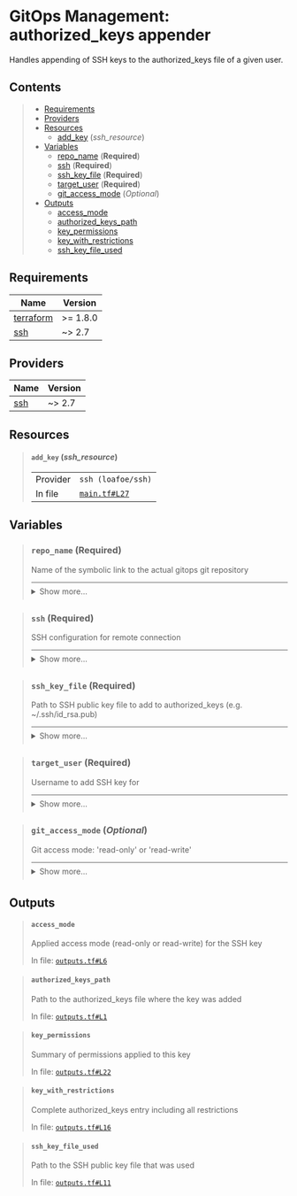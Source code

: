 # GitOps Management: authorized\_keys appender

Handles appending of SSH keys to the authorized\_keys file of a given user.
## Contents

<blockquote>

- [Requirements](#requirements)
- [Providers](#providers)
- [Resources](#resources)
  - [add_key](#add_key-ssh_resource) (*ssh_resource*)
- [Variables](#variables)
  - [repo_name](#repo_name-required) (**Required**)
  - [ssh](#ssh-required) (**Required**)
  - [ssh_key_file](#ssh_key_file-required) (**Required**)
  - [target_user](#target_user-required) (**Required**)
  - [git_access_mode](#git_access_mode-optional) (*Optional*)
- [Outputs](#outputs)
  - [access_mode](#access_mode)
  - [authorized_keys_path](#authorized_keys_path)
  - [key_permissions](#key_permissions)
  - [key_with_restrictions](#key_with_restrictions)
  - [ssh_key_file_used](#ssh_key_file_used)</blockquote>

## Requirements

| Name | Version |
|------|---------|
| <a name="requirement_terraform"></a> [terraform](#requirement\_terraform) | >= 1.8.0 |
| <a name="requirement_ssh"></a> [ssh](#requirement\_ssh) | ~> 2.7 |
## Providers

| Name | Version |
|------|---------|
| <a name="provider_ssh"></a> [ssh](#provider\_ssh) | ~> 2.7 |


## Resources
<blockquote>

#### `add_key` (_ssh_resource_)

  <table>
    <tr>
      <td>Provider</td>
      <td><code>ssh (loafoe/ssh)</code></td>
    </tr>
    <tr>
      <td>In file</td>
      <td><a href="./main.tf#L27"><code>main.tf#L27</code></a></td>
    </tr>
  </table>
</blockquote>

## Variables
<blockquote>

### `repo_name` (**Required**)
Name of the symbolic link to the actual gitops git repository

<details style="border-top-color: inherit; border-top-width: 0.1em; border-top-style: solid; padding-top: 0.5em; padding-bottom: 0.5em;">
  <summary>Show more...</summary>

  **Type**:
  ```hcl
  string
  ```
  In file: <a href="./variables.tf#L24"><code>variables.tf#L24</code></a>

</details>
</blockquote>
<blockquote>

### `ssh` (**Required**)
SSH configuration for remote connection

<details style="border-top-color: inherit; border-top-width: 0.1em; border-top-style: solid; padding-top: 0.5em; padding-bottom: 0.5em;">
  <summary>Show more...</summary>

  **Type**:
  ```hcl
  object({
    host    = string
    user    = string
    id_file = optional(string, "~/.ssh/id_rsa")
  })
  ```
  In file: <a href="./variables.tf#L1"><code>variables.tf#L1</code></a>

</details>
</blockquote>
<blockquote>

### `ssh_key_file` (**Required**)
Path to SSH public key file to add to authorized_keys (e.g. ~/.ssh/id_rsa.pub)

<details style="border-top-color: inherit; border-top-width: 0.1em; border-top-style: solid; padding-top: 0.5em; padding-bottom: 0.5em;">
  <summary>Show more...</summary>

  **Type**:
  ```hcl
  string
  ```
  In file: <a href="./variables.tf#L14"><code>variables.tf#L14</code></a>

</details>
</blockquote>
<blockquote>

### `target_user` (**Required**)
Username to add SSH key for

<details style="border-top-color: inherit; border-top-width: 0.1em; border-top-style: solid; padding-top: 0.5em; padding-bottom: 0.5em;">
  <summary>Show more...</summary>

  **Type**:
  ```hcl
  string
  ```
  In file: <a href="./variables.tf#L19"><code>variables.tf#L19</code></a>

</details>
</blockquote>
<blockquote>

### `git_access_mode` (*Optional*)
Git access mode: 'read-only' or 'read-write'

<details style="border-top-color: inherit; border-top-width: 0.1em; border-top-style: solid; padding-top: 0.5em; padding-bottom: 0.5em;">
  <summary>Show more...</summary>

  **Type**:
  ```hcl
  string
  ```
  **Default**:
  ```json
  "read-write"
  ```
  In file: <a href="./variables.tf#L29"><code>variables.tf#L29</code></a>

</details>
</blockquote>


## Outputs
<blockquote>

#### `access_mode`
Applied access mode (read-only or read-write) for the SSH key

In file: <a href="./outputs.tf#L6"><code>outputs.tf#L6</code></a>
</blockquote>
<blockquote>

#### `authorized_keys_path`
Path to the authorized_keys file where the key was added

In file: <a href="./outputs.tf#L1"><code>outputs.tf#L1</code></a>
</blockquote>
<blockquote>

#### `key_permissions`
Summary of permissions applied to this key

In file: <a href="./outputs.tf#L22"><code>outputs.tf#L22</code></a>
</blockquote>
<blockquote>

#### `key_with_restrictions`
Complete authorized_keys entry including all restrictions

In file: <a href="./outputs.tf#L16"><code>outputs.tf#L16</code></a>
</blockquote>
<blockquote>

#### `ssh_key_file_used`
Path to the SSH public key file that was used

In file: <a href="./outputs.tf#L11"><code>outputs.tf#L11</code></a>
</blockquote>